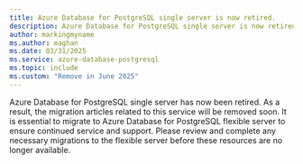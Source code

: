 ```yaml
---
title: Azure Database for PostgreSQL single server is now retired.
description: Azure Database for PostgreSQL single server is now retired. As a result, the migration articles related to this service will be removed soon. It is essential to migrate to Azure Database for PostgreSQL flexible server to ensure continued service and support.    
author: markingmyname
ms.author: maghan
ms.date: 03/31/2025
ms.service: azure-database-postgresql
ms.topic: include
ms.custom: "Remove in June 2025"
---
```



Azure Database for PostgreSQL single server has now been retired. As a result, the migration articles related to this service will be removed soon. It is essential to migrate to Azure Database for PostgreSQL flexible server to ensure continued service and support. Please review and complete any necessary migrations to the flexible server before these resources are no longer available.